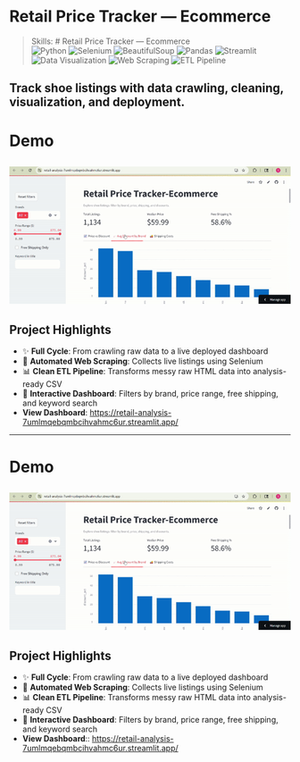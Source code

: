 # Retail Price Tracker — Ecommerce
> Skills: # Retail Price Tracker — Ecommerce  
![Python](https://img.shields.io/badge/Python-3776AB?style=for-the-badge&logo=python&logoColor=white)
![Selenium](https://img.shields.io/badge/Selenium-43B02A?style=for-the-badge&logo=selenium&logoColor=white)
![BeautifulSoup](https://img.shields.io/badge/BeautifulSoup-4B8BBE?style=for-the-badge&logo=python&logoColor=white)
![Pandas](https://img.shields.io/badge/Pandas-150458?style=for-the-badge&logo=pandas&logoColor=white)
![Streamlit](https://img.shields.io/badge/Streamlit-FF4B4B?style=for-the-badge&logo=streamlit&logoColor=white)
![Data Visualization](https://img.shields.io/badge/Data%20Visualization-FFD700?style=for-the-badge&logo=plotly&logoColor=white)
![Web Scraping](https://img.shields.io/badge/Web%20Scraping-2E8B57?style=for-the-badge)
![ETL Pipeline](https://img.shields.io/badge/ETL%20Pipeline-008080?style=for-the-badge)

Track shoe listings with data crawling, cleaning, visualization, and deployment.
---
# Demo

![Demo Video](demo_retail.gif)
---
## Project Highlights

- ✨ **Full Cycle**: From crawling raw data to a live deployed dashboard  
- 🚀 **Automated Web Scraping**: Collects live listings using Selenium  
- 📊 **Clean ETL Pipeline**: Transforms messy raw HTML data into analysis-ready CSV  
- 🔹 **Interactive Dashboard**: Filters by brand, price range, free shipping, and keyword search  
- **View Dashboard**: https://retail-analysis-7umlmqebqmbcihvahmc6ur.streamlit.app/

--- 
# Demo


  ![Demo Video](demo_retail.gif)
---
## Project Highlights

- ✨ **Full Cycle**: From crawling raw data to a live deployed dashboard  
- 🚀 **Automated Web Scraping**: Collects live listings using Selenium  
- 📊 **Clean ETL Pipeline**: Transforms messy raw HTML data into analysis-ready CSV  
- 🔹 **Interactive Dashboard**: Filters by brand, price range, free shipping, and keyword search  
-    **View Dashboard**:: https://retail-analysis-7umlmqebqmbcihvahmc6ur.streamlit.app/



